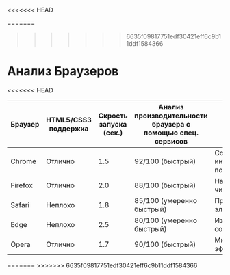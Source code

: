 <<<<<<< HEAD

=======
>>>>>>> 6635f09817751edf30421eff6c9b11ddf1584366
<h1>Анализ Браузеров</h1>
<table>
    <thead>
        <tr>
            <th>Браузер</th>
            <th>HTML5/CSS3 поддержка</th>
            <th>Скрость запуска (сек.)</th>
            <th>Анализ производительности браузера с помощью спец. сервисов</th>
            <th>Интерфейс</th>
        </tr>
    </thead>
    <tbody>
        <tr>
            <td>Chrome</td>
            <td>Отлично</td>
            <td>1.5</td>
            <td>92/100 (быстрый)</td>
            <td>Современный, интуитивно понятный</td>
        </tr>
        <tr>
            <td>Firefox</td>
            <td>Отлично</td>
            <td>2.0</td>
            <td>88/100 (быстрый)</td>
            <td>Настраиваемый, чистый</td>
        </tr>
        <tr>
            <td>Safari</td>
            <td>Неплохо</td>
            <td>1.8</td>
            <td>85/100 (умеренно быстрый)</td>
            <td>Простой, элегантный</td>
        </tr>
        <tr>
            <td>Edge</td>
            <td>Неплохо</td>
            <td>2.5</td>
            <td>80/100 (умеренно быстрый)</td>
            <td>Изящный, современный</td>
        </tr>
        <tr>
            <td>Opera</td>
            <td>Отлично</td>
            <td>1.7</td>
            <td>90/100 (быстрый)</td>
            <td>Минималистичный, эффективный</td>
        </tr>
    </tbody>
<<<<<<< HEAD
</table>
=======
</table>
>>>>>>> 6635f09817751edf30421eff6c9b11ddf1584366
